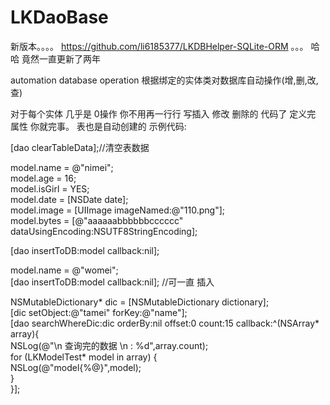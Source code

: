 LKDaoBase
=========

新版本。。。。  https://github.com/li6185377/LKDBHelper-SQLite-ORM  。。。
哈哈  竟然一直更新了两年


automation database operation 根据绑定的实体类对数据库自动操作(增,删,改,查)

对于每个实体 几乎是 0操作   你不用再一行行 写插入 修改 删除的 代码了  定义完 属性 你就完事。 表也是自动创建的
示例代码:

  [dao clearTableData];//清空表数据  
     
   model.name = @"nimei";  
   model.age = 16;  
   model.isGirl = YES;  
   model.date = [NSDate date];  
   model.image = [UIImage imageNamed:@"110.png"];  
   model.bytes = [@"aaaaaabbbbbbcccccc" dataUsingEncoding:NSUTF8StringEncoding];  
  
   [dao insertToDB:model callback:nil];  
  
   model.name = @"womei";  
   [dao insertToDB:model callback:nil];  //可一直 插入  

   NSMutableDictionary* dic = [NSMutableDictionary dictionary];  
   [dic setObject:@"tamei" forKey:@"name"];  
   [dao searchWhereDic:dic orderBy:nil offset:0 count:15 callback:^(NSArray* array){  
       NSLog(@"\n 查询完的数据 \n : %d",array.count);  
       for (LKModelTest* model in array) {  
           NSLog(@"model{%@}",model);  
       }  
   }];  
